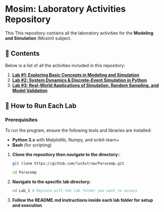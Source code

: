 # Mosim: Laboratory Activities Repository

This This repository contains all the laboratory activities for the **Modeling and Simulation** (Mosim) subject.

## 📂 **Contents**
Below is a list of all the activities included in this repository:

1. **[Lab #1: Exploring Basic Concepts in Modeling and Simulation](./Lab_1/)**   
2. **[Lab #2: System Dynamics & Discrete-Event Simulation in Python](./Lab_2/)**   
3. **[Lab #3: Real-World Applications of Simulation, Random Sampling, and Model Validation](./Lab_3/)**

## 🚀 **How to Run Each Lab**

### Prerequisites
To run the program, ensure the following tools and libraries are installed:
- **Python 3.x** with Matplotlib, Numpy, and scikit-learn+
- **Bash** (for scripting)

1. **Clone the repository then navigate to the directory:**:
    ```bash
    git clone https://github.com/luckstraw/Paracomp.git
    ```
    ```bash
    cd Paracomp
    ```

2. **Navigate to the specific lab directory:**
    ```bash
    cd Lab_1 # Replace with the lab folder you want to access
    ```

3. **Follow the README.md instructions inside each lab folder for setup and execution**